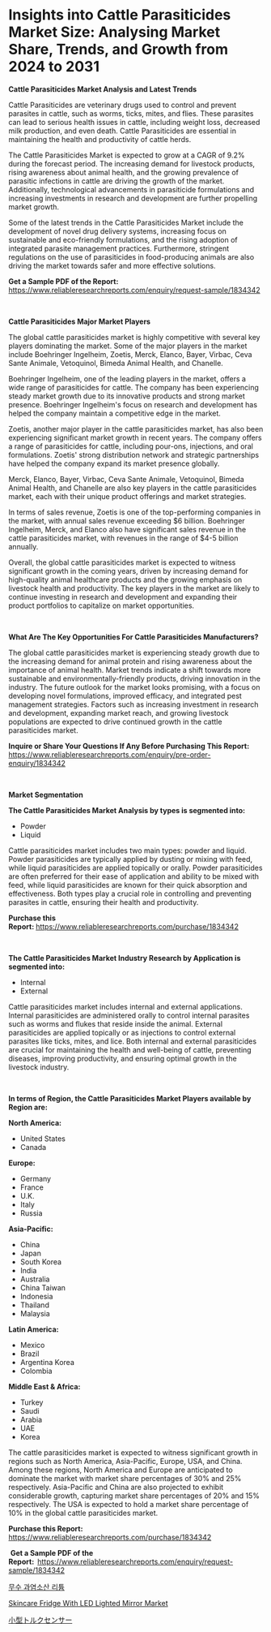 <p><h1>Insights into Cattle Parasiticides Market Size: Analysing Market Share, Trends, and Growth from 2024 to 2031</h1></p><p><strong>Cattle Parasiticides Market Analysis and Latest Trends</strong></p>
<p><p>Cattle Parasiticides are veterinary drugs used to control and prevent parasites in cattle, such as worms, ticks, mites, and flies. These parasites can lead to serious health issues in cattle, including weight loss, decreased milk production, and even death. Cattle Parasiticides are essential in maintaining the health and productivity of cattle herds.</p><p>The Cattle Parasiticides Market is expected to grow at a CAGR of 9.2% during the forecast period. The increasing demand for livestock products, rising awareness about animal health, and the growing prevalence of parasitic infections in cattle are driving the growth of the market. Additionally, technological advancements in parasiticide formulations and increasing investments in research and development are further propelling market growth.</p><p>Some of the latest trends in the Cattle Parasiticides Market include the development of novel drug delivery systems, increasing focus on sustainable and eco-friendly formulations, and the rising adoption of integrated parasite management practices. Furthermore, stringent regulations on the use of parasiticides in food-producing animals are also driving the market towards safer and more effective solutions.</p></p>
<p><strong>Get a Sample PDF of the Report:&nbsp;</strong> <a href="https://www.reliableresearchreports.com/enquiry/request-sample/1834342">https://www.reliableresearchreports.com/enquiry/request-sample/1834342</a></p>
<p>&nbsp;</p>
<p><strong>Cattle Parasiticides Major Market Players</strong></p>
<p><p>The global cattle parasiticides market is highly competitive with several key players dominating the market. Some of the major players in the market include Boehringer Ingelheim, Zoetis, Merck, Elanco, Bayer, Virbac, Ceva Sante Animale, Vetoquinol, Bimeda Animal Health, and Chanelle. </p><p>Boehringer Ingelheim, one of the leading players in the market, offers a wide range of parasiticides for cattle. The company has been experiencing steady market growth due to its innovative products and strong market presence. Boehringer Ingelheim's focus on research and development has helped the company maintain a competitive edge in the market.</p><p>Zoetis, another major player in the cattle parasiticides market, has also been experiencing significant market growth in recent years. The company offers a range of parasiticides for cattle, including pour-ons, injections, and oral formulations. Zoetis' strong distribution network and strategic partnerships have helped the company expand its market presence globally.</p><p>Merck, Elanco, Bayer, Virbac, Ceva Sante Animale, Vetoquinol, Bimeda Animal Health, and Chanelle are also key players in the cattle parasiticides market, each with their unique product offerings and market strategies.</p><p>In terms of sales revenue, Zoetis is one of the top-performing companies in the market, with annual sales revenue exceeding $6 billion. Boehringer Ingelheim, Merck, and Elanco also have significant sales revenue in the cattle parasiticides market, with revenues in the range of $4-5 billion annually.</p><p>Overall, the global cattle parasiticides market is expected to witness significant growth in the coming years, driven by increasing demand for high-quality animal healthcare products and the growing emphasis on livestock health and productivity. The key players in the market are likely to continue investing in research and development and expanding their product portfolios to capitalize on market opportunities.</p></p>
<p>&nbsp;</p>
<p><strong>What Are The Key Opportunities For Cattle Parasiticides Manufacturers?</strong></p>
<p><p>The global cattle parasiticides market is experiencing steady growth due to the increasing demand for animal protein and rising awareness about the importance of animal health. Market trends indicate a shift towards more sustainable and environmentally-friendly products, driving innovation in the industry. The future outlook for the market looks promising, with a focus on developing novel formulations, improved efficacy, and integrated pest management strategies. Factors such as increasing investment in research and development, expanding market reach, and growing livestock populations are expected to drive continued growth in the cattle parasiticides market.</p></p>
<p><strong>Inquire or Share Your Questions If Any Before Purchasing This Report:</strong> <a href="https://www.reliableresearchreports.com/enquiry/pre-order-enquiry/1834342">https://www.reliableresearchreports.com/enquiry/pre-order-enquiry/1834342</a></p>
<p>&nbsp;</p>
<p><strong>Market Segmentation</strong></p>
<p><strong>The Cattle Parasiticides Market Analysis by types is segmented into:</strong></p>
<p><ul><li>Powder</li><li>Liquid</li></ul></p>
<p><p>Cattle parasiticides market includes two main types: powder and liquid. Powder parasiticides are typically applied by dusting or mixing with feed, while liquid parasiticides are applied topically or orally. Powder parasiticides are often preferred for their ease of application and ability to be mixed with feed, while liquid parasiticides are known for their quick absorption and effectiveness. Both types play a crucial role in controlling and preventing parasites in cattle, ensuring their health and productivity.</p></p>
<p><strong>Purchase this Report:&nbsp;</strong><a href="https://www.reliableresearchreports.com/purchase/1834342">https://www.reliableresearchreports.com/purchase/1834342</a></p>
<p>&nbsp;</p>
<p><strong>The Cattle Parasiticides Market Industry Research by Application is segmented into:</strong></p>
<p><ul><li>Internal</li><li>External</li></ul></p>
<p><p>Cattle parasiticides market includes internal and external applications. Internal parasiticides are administered orally to control internal parasites such as worms and flukes that reside inside the animal. External parasiticides are applied topically or as injections to control external parasites like ticks, mites, and lice. Both internal and external parasiticides are crucial for maintaining the health and well-being of cattle, preventing diseases, improving productivity, and ensuring optimal growth in the livestock industry.</p></p>
<p>&nbsp;</p>
<p><strong>In terms of Region, the Cattle Parasiticides Market Players available by Region are:</strong></p>
<p>
    <p> <strong> North America: </strong>
        <ul>
            <li>United States</li>
            <li>Canada</li>
        </ul>
        </p> 
    <p> <strong> Europe: </strong>
        <ul>
            <li>Germany</li>
            <li>France</li>
            <li>U.K.</li>
            <li>Italy</li>
            <li>Russia</li>
        </ul>
        </p> 
    <p> <strong> Asia-Pacific: </strong>
        <ul>
            <li>China</li>
            <li>Japan</li>
            <li>South Korea</li>
            <li>India</li>
            <li>Australia</li>
            <li>China Taiwan</li>
            <li>Indonesia</li>
            <li>Thailand</li>
            <li>Malaysia</li>
        </ul>
        </p> 
    <p> <strong> Latin America: </strong>
        <ul>
            <li>Mexico</li>
            <li>Brazil</li>
            <li>Argentina Korea</li>
            <li>Colombia</li>
        </ul>
        </p> 
    <p> <strong> Middle East & Africa: </strong>
        <ul>
            <li>Turkey</li>
            <li>Saudi</li>
            <li>Arabia</li>
            <li>UAE</li>
            <li>Korea</li>
        </ul>
    </p>
    </p>
<p><p>The cattle parasiticides market is expected to witness significant growth in regions such as North America, Asia-Pacific, Europe, USA, and China. Among these regions, North America and Europe are anticipated to dominate the market with market share percentages of 30% and 25% respectively. Asia-Pacific and China are also projected to exhibit considerable growth, capturing market share percentages of 20% and 15% respectively. The USA is expected to hold a market share percentage of 10% in the global cattle parasiticides market.</p></p>
<p><strong>Purchase this Report: </strong><a href="https://www.reliableresearchreports.com/purchase/1834342">https://www.reliableresearchreports.com/purchase/1834342</a></p>
<p>&nbsp;<strong>Get a Sample PDF of the Report:&nbsp;&nbsp;</strong><a href="https://www.reliableresearchreports.com/enquiry/request-sample/1834342">https://www.reliableresearchreports.com/enquiry/request-sample/1834342</a></p>
<p><strong></strong></p>
<p><p><a href="https://github.com/WilburKihn5676/Market-Research-Report-List-1/blob/main/95515906925.md">무수 과염소산 리튬</a></p><p><a href="https://github.com/ChiragRp1/Market-Research-Report-List-3/blob/main/skincare-fridge-with-led-lighted-mirror-market.md">Skincare Fridge With LED Lighted Mirror Market</a></p><p><a href="https://github.com/wkuactfdzwizk06/Market-Research-Report-List-1/blob/main/40142877628.md">小型トルクセンサー</a></p></p>